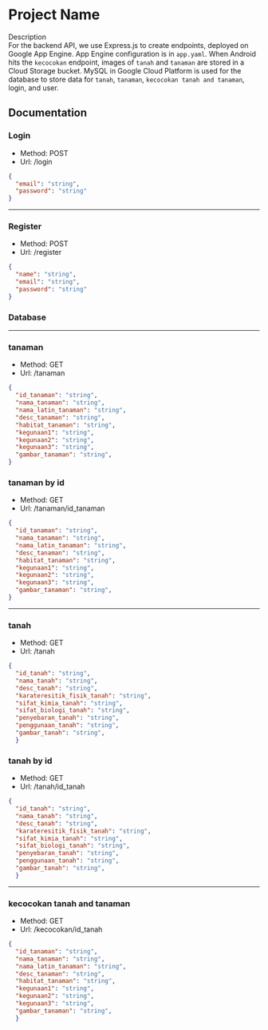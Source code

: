 # Project Name

Description  
For the backend API, we use Express.js to create endpoints, deployed on Google App Engine. App Engine configuration is in `app.yaml`. When Android hits the `kecocokan` endpoint, images of `tanah` and `tanaman` are stored in a Cloud Storage bucket. MySQL in Google Cloud Platform is used for the database to store data for `tanah`, `tanaman`, `kecocokan tanah and tanaman`, login, and user.

## Documentation

### Login
- Method: POST
- Url: /login
```json
{
  "email": "string",
  "password": "string"
}
```
---
### Register
- Method: POST
- Url: /register
```json
{
  "name": "string",
  "email": "string",
  "password": "string"
}
```

### Database
---
### tanaman
- Method: GET
- Url: /tanaman
```json
{
  "id_tanaman": "string",
  "nama_tanaman": "string",
  "nama_latin_tanaman": "string",
  "desc_tanaman": "string",
  "habitat_tanaman": "string",
  "kegunaan1": "string",
  "kegunaan2": "string",
  "kegunaan3": "string",
  "gambar_tanaman": "string",
}
```

### tanaman by id
- Method: GET
- Url: /tanaman/id_tanaman
```json
{
  "id_tanaman": "string",
  "nama_tanaman": "string",
  "nama_latin_tanaman": "string",
  "desc_tanaman": "string",
  "habitat_tanaman": "string",
  "kegunaan1": "string",
  "kegunaan2": "string",
  "kegunaan3": "string",
  "gambar_tanaman": "string",
}
```
---
### tanah
- Method: GET
- Url: /tanah
```json
{
  "id_tanah": "string",
  "nama_tanah": "string",
  "desc_tanah": "string",
  "karateresitik_fisik_tanah": "string",
  "sifat_kimia_tanah": "string",
  "sifat_biologi_tanah": "string",
  "penyebaran_tanah": "string",
  "penggunaan_tanah": "string",
  "gambar_tanah": "string",
  }
```

### tanah by id
- Method: GET
- Url: /tanah/id_tanah
```json
{
  "id_tanah": "string",
  "nama_tanah": "string",
  "desc_tanah": "string",
  "karateresitik_fisik_tanah": "string",
  "sifat_kimia_tanah": "string",
  "sifat_biologi_tanah": "string",
  "penyebaran_tanah": "string",
  "penggunaan_tanah": "string",
  "gambar_tanah": "string",
  }
```
---
### kecocokan tanah and tanaman
- Method: GET
- Url: /kecocokan/id_tanah
```json
{
  "id_tanaman": "string",
  "nama_tanaman": "string",
  "nama_latin_tanaman": "string",
  "desc_tanaman": "string",
  "habitat_tanaman": "string",
  "kegunaan1": "string",
  "kegunaan2": "string",
  "kegunaan3": "string",
  "gambar_tanaman": "string",
  }
```
